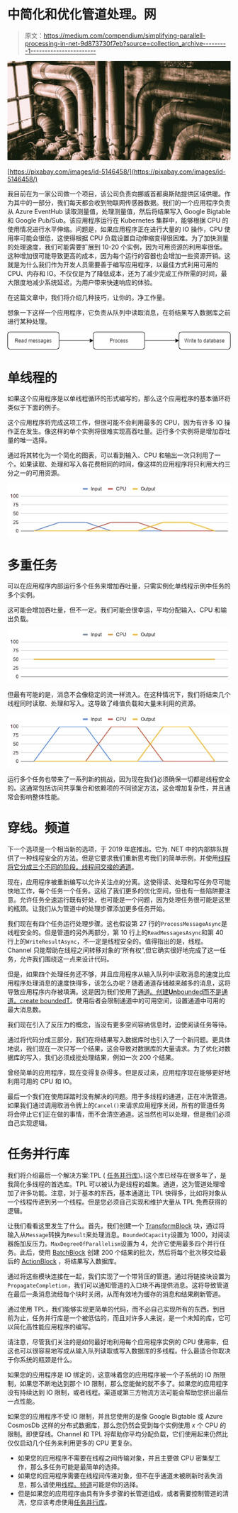 # 中简化和优化管道处理。网

> 原文：<https://medium.com/compendium/simplifying-parallell-processing-in-net-9d873730f7eb?source=collection_archive---------1----------------------->

![](img/9f054373b2fb746e8df6d7e4721decde.png)

[https://pixabay.com/images/id-5146458/](https://pixabay.com/images/id-5146458/)

我目前在为一家公司做一个项目，该公司负责向挪威首都奥斯陆提供区域供暖。作为其中的一部分，我们每天都会收到物联网传感器数据。我们的一个应用程序负责从 Azure EventHub 读取测量值，处理测量值，然后将结果写入 Google Bigtable 和 Google Pub/Sub。该应用程序运行在 Kubernetes 集群中，能够根据 CPU 的使用情况进行水平伸缩。问题是，如果应用程序正在进行大量的 IO 操作，CPU 使用率可能会很低，这使得根据 CPU 负载设置自动伸缩变得很困难。为了加快测量的处理速度，我们可能需要扩展到 10-20 个实例，因为可用资源的利用率很低。这种增加很可能导致更高的成本，因为每个运行的容器也会增加一些资源开销。这就是为什么我们作为开发人员需要善于编写应用程序，以最佳方式利用可用的 CPU、内存和 IO。不仅仅是为了降低成本，还为了减少完成工作所需的时间，最大限度地减少系统延迟，为用户带来快速响应的体验。

在这篇文章中，我们将介绍几种技巧，让你的。净工作量。

想象一下这样一个应用程序，它负责从队列中读取消息，在将结果写入数据库之前进行某种处理。

![](img/33cdfe688751e433a635c22a51f16e22.png)

# 单线程的

如果这个应用程序是以单线程循环的形式编写的，那么这个应用程序的基本循环将类似于下面的例子。

这个应用程序将完成这项工作，但很可能不会利用最多的 CPU，因为有许多 IO 操作正在发生。像这样的单个实例将很难实现高吞吐量。运行多个实例将是增加吞吐量的唯一选择。

通过将其转化为一个简化的图表，可以看到输入、CPU 和输出一次只利用了一个。如果读取、处理和写入各花费相同的时间，像这样的应用程序将只利用大约三分之一的可用资源。

![](img/1232ce53c32259ac949f329ef6eac34a.png)

# 多重任务

可以在应用程序内部运行多个任务来增加吞吐量，只需实例化单线程示例中任务的多个实例。

这可能会增加吞吐量，但不一定。我们可能会很幸运，平均分配输入、CPU 和输出负载。

![](img/ceee4c056893b58f1d006ae038f56d79.png)

但最有可能的是，消息不会像稳定的流一样流入。在这种情况下，我们将结束几个线程同时读取、处理和写入。这导致了峰值负载和大量未利用的资源。

![](img/6382ba8c0336ad8832c991d04a2cdc3d.png)

运行多个任务也带来了一系列新的挑战，因为现在我们必须确保一切都是线程安全的。这通常包括访问共享集合和依赖项的不同锁定方法，这会增加复杂性，并且通常会影响整体性能。

# 穿线。频道

下一个选项是一个相当新的选项，于 2019 年底推出。它为. NET 中的内部排队提供了一种线程安全的方法。但是它要求我们重新思考我们的简单示例，并使用[线程将它分成三个不同的阶段。线程间交接的通道](https://docs.microsoft.com/en-us/dotnet/api/system.threading.channels?view=net-5.0)。

现在，应用程序被重新编写以允许关注点的分离。这使得读、处理和写任务尽可能快地工作，每个任务一个任务。这给了我们更多的优化空间，但也有一些陷阱要注意。允许任务全速运行既有好处，也可能是一个问题，因为处理任务很可能是这里的瓶颈。让我们从为管道中的处理步骤添加更多任务开始。

我们现在有四个任务运行处理步骤。这也假设第 27 行的`ProcessMessageAsync`是线程安全的。但是管道的另外两部分，第 10 行上的`ReadMessagesAsync`和第 40 行上的`WriteResultAsync`，不一定是线程安全的。值得指出的是，线程。Channel 只能帮助在线程之间转移对象的“所有权”,但它确实很好地完成了这一任务，允许我们围绕这一点来设计代码。

但是，如果四个处理任务还不够，并且应用程序从输入队列中读取消息的速度比应用程序处理消息的速度快得多，该怎么办呢？随着通道存储越来越多的消息，这将导致应用程序内存被填满。这是因为我们使用了[通道。创建**Un**bounded<T>而不是](https://docs.microsoft.com/en-us/dotnet/api/system.threading.channels.channel.createunbounded?view=net-5.0#System_Threading_Channels_Channel_CreateUnbounded__1)[通道。create bounded<T>T](https://docs.microsoft.com/en-us/dotnet/api/system.threading.channels.channel.createbounded?view=net-5.0#System_Threading_Channels_Channel_CreateBounded__1_System_Int32_)。使用后者会限制通道中的可用空间，设置通道中可用的最大消息数。

我们现在引入了反压力的概念，当没有更多空间容纳信息时，迫使阅读任务等待。

通过将代码分成三部分，我们在将结果写入数据库时也引入了一个新问题。更具体地说，我们现在一次只写一个结果，这会导致对数据库的大量请求。为了优化对数据库的写入，我们必须成批处理结果，例如一次 200 个结果。

曾经简单的应用程序，现在变得复杂得多。但是反过来，应用程序现在能够更好地利用可用的 CPU 和 IO。

最后一个我们在使用踩踏时没有解决的问题。用于多线程的通道，正在冲洗管道。如果我们通过调用取消令牌上的`Cancel()`来请求应用程序关闭，所有的管道任务将会停止它们正在做的事情，而不会清空通道。这当然也可以处理，但是我们必须自己实现逻辑。

# 任务并行库

我们将介绍最后一个解决方案:TPL ( [任务并行库](https://docs.microsoft.com/en-us/dotnet/standard/parallel-programming/dataflow-task-parallel-library))。)这个库已经存在很多年了，是我简化多线程的首选库。TPL 可以被认为是线程的超集。通道，这为管道处理增加了许多功能。注意，对于基本的东西，基本通道比 TPL 快得多，比如将对象从一个线程传递到另一个线程。但是您必须自己实现和维护大量从 TPL 免费获得的逻辑。

让我们看看这里发生了什么。首先，我们创建一个 [TransformBlock](https://docs.microsoft.com/en-us/dotnet/api/system.threading.tasks.dataflow.transformblock-2?view=net-5.0) 块，通过将输入从`Message`转换为`Result`来处理消息。`BoundedCapacity`设置为 1000，对阅读器施加反压力。`MaxDegreeOfParallelism`设置为 4，允许它使用最多四个并行任务。此后，使用 [BatchBlock](https://docs.microsoft.com/en-us/dotnet/api/system.threading.tasks.dataflow.batchblock-1?view=net-5.0) 创建 200 个结果的批次，然后将每个批次移交给最后的 [ActionBlock](https://docs.microsoft.com/en-us/dotnet/api/system.threading.tasks.dataflow.actionblock-1?view=net-5.0) ，将结果写入数据库。

通过将这些模块连接在一起，我们实现了一个带背压的管道。通过将链接块设置为`PropagateCompletion`，我们可以通知管道的入口块不再提供消息。这将导致管道在最后一条消息流经每个块时关闭，从而有效地为缓存的消息和结果刷新管道。

通过使用 TPL，我们能够实现更简单的代码，而不必自己实现所有的东西。到目前为止，任务并行库是一个被低估的，而且对许多人来说，是一个未知的库，它可以简化高性能应用程序的编写。

请注意，尽管我们关注的是如何最好地利用每个应用程序实例的 CPU 使用率，但这也可以很容易地写成从输入队列读取或写入数据库的多线程。什么最适合你取决于你系统的瓶颈是什么。

如果您的应用程序是 IO 绑定的，这意味着您的应用程序被一个子系统的 IO 所限制，如果您不断地达到那个 IO 限制，那么您能做的就不多了。如果您的应用程序没有持续达到 IO 限制，或者线程。渠道或第三方物流方法可能会帮助您挤出最后一点性能。

如果您的应用程序不受 IO 限制，并且您使用的是像 Google Bigtable 或 Azure CosmosDb 这样的分布式数据库，那么您仍然会受到每个实例使用 *x* 个 CPU 的限制。即使穿线。Channel 和 TPL 将帮助你平均分配负载，它们使用起来仍然比仅仅启动几个任务来利用更多的 CPU 更复杂。

*   如果您的应用程序不需要在线程之间传输对象，并且主要做 CPU 密集型工作，那么多任务可能是最简单的选择。
*   如果您的应用程序需要在线程间传递对象，但不在乎通道未被刷新时丢失消息，那么请使用[线程。频道](https://docs.microsoft.com/en-us/dotnet/api/system.threading.channels?view=net-5.0)可能是你的选择。
*   但是如果您的应用程序由具有许多步骤的长管道组成，或者需要控制管道的清洗，您应该考虑使用[任务并行库](https://docs.microsoft.com/en-us/dotnet/standard/parallel-programming/dataflow-task-parallel-library)。